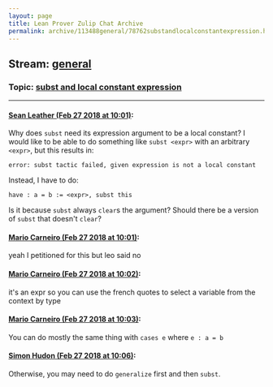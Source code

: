 ```yaml
---
layout: page
title: Lean Prover Zulip Chat Archive 
permalink: archive/113488general/78762substandlocalconstantexpression.html
---
```


## Stream: [general](index.html)
### Topic: [subst and local constant expression](78762substandlocalconstantexpression.html)

---

#### [Sean Leather (Feb 27 2018 at 10:01)](https://leanprover.zulipchat.com/#narrow/stream/113488-general/topic/subst%20and%20local%20constant%20expression/near/123034490):
Why does `subst` need its expression argument to be a local constant? I would like to be able to do something like `subst <expr>` with an arbitrary `<expr>`, but this results in:
```
error: subst tactic failed, given expression is not a local constant
```
Instead, I have to do:
```lean
have : a = b := <expr>, subst this
```
Is it because `subst` always `clear`s the argument? Should there be a version of `subst` that doesn't `clear`?

#### [Mario Carneiro (Feb 27 2018 at 10:01)](https://leanprover.zulipchat.com/#narrow/stream/113488-general/topic/subst%20and%20local%20constant%20expression/near/123034493):
yeah I petitioned for this but leo said no

#### [Mario Carneiro (Feb 27 2018 at 10:02)](https://leanprover.zulipchat.com/#narrow/stream/113488-general/topic/subst%20and%20local%20constant%20expression/near/123034533):
it's an expr so you can use the french quotes to select a variable from the context by type

#### [Mario Carneiro (Feb 27 2018 at 10:03)](https://leanprover.zulipchat.com/#narrow/stream/113488-general/topic/subst%20and%20local%20constant%20expression/near/123034544):
You can do mostly the same thing with `cases e` where `e : a = b`

#### [Simon Hudon (Feb 27 2018 at 10:06)](https://leanprover.zulipchat.com/#narrow/stream/113488-general/topic/subst%20and%20local%20constant%20expression/near/123034636):
Otherwise, you may need to do `generalize` first and then `subst`.

